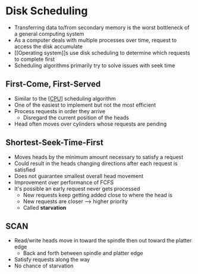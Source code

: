 # Disk Scheduling

- Transferring data to/from secondary memory is the worst bottleneck of a general computing system
- As a computer deals with multiple processes over time, request to access the disk accumulate
- [[Operating system]]s use disk scheduling to determine which requests to complete first
- Scheduling algorithms primarily try to solve issues with seek time

## First-Come, First-Served

- Similar to the [[CPU]] scheduling algorithm
- One of the easiest to implement but not the most efficient
- Process requests in order they arrive
  - Disregard the current position of the heads
- Head often moves over cylinders whose requests are pending

## Shortest-Seek-Time-First

- Moves heads by the minimum amount necessary to satisfy a request
- Could result in the heads changing directions after each request is satisfied
- Does not guarantee smallest overall head movement
- Improvement over performance of FCFS
- It's possible an early request never gets processed
  - New requests keep getting added close to where the head is
  - New requests are closer --> higher priority
  - Called **starvation**

## SCAN

- Read/write heads move in toward the spindle then out toward the platter edge
  - Back and forth between spindle and platter edge
- Satisfy requests along the way
- No chance of starvation

[//begin]: # "Autogenerated link references for markdown compatibility"
[operating-system]: operating-system "Operating System"
[cpu]: cpu "CPU (Central Processing Unit)"
[//end]: # "Autogenerated link references"